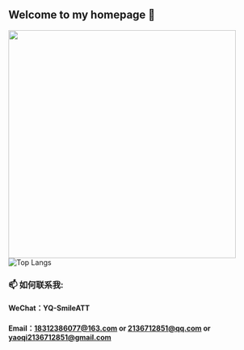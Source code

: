## Welcome to my homepage 👋
 
<a href="https://github.com/kpyaoqi/">
  <img width="450px" align="left" src="https://github-readme-stats.vercel.app/api/?username=kpyaoqi&show_icons=true&count_private=true&langs_count=3&locale=cn&theme=dracula&hide=contribs" />
</a>

![Top Langs](https://github-readme-stats.vercel.app/api/top-langs/?username=kpyaoqi&layout=compact&theme=tokyonight&show_owner=true&locale=cn)

### 📫 如何联系我: 
  #### WeChat：YQ-SmileATT
  #### Email：18312386077@163.com or 2136712851@qq.com or yaoqi2136712851@gmail.com

<!--
**kpyaoqi/kpyaoqi** is a ✨ _special_ ✨ repository because its `README.md` (this file) appears on your GitHub profile.

Here are some ideas to get you started:

- 🔭 I’m currently working on ...
- 🌱 I’m currently learning ...
- 👯 I’m looking to collaborate on ...
- 🤔 I’m looking for help with ...
- 💬 Ask me about ...
- 📫 How to reach me: ...
- 😄 Pronouns: ...
- ⚡ Fun fact: ...
-->
